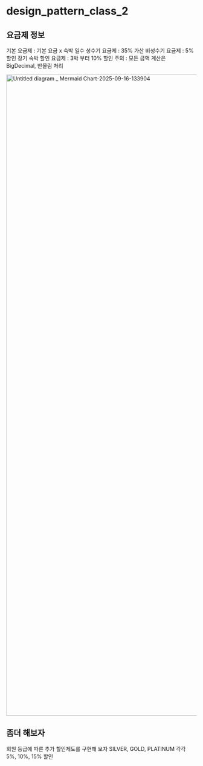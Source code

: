 # design_pattern_class_2
## 요금제 정보
기본 요금제 : 기본 요금 x 숙박 일수
성수기 요금제 : 35% 가산
비성수기 요금제 : 5% 할인
장기 숙박 할인 요금제 : 3박 부터 10% 할인
주의 : 모든 금액 계산은 BigDecimal, 반올림 처리

<img width="3840" height="1697" alt="Untitled diagram _ Mermaid Chart-2025-09-16-133904" src="https://github.com/user-attachments/assets/bdd19ef0-e9f9-4585-af7b-141e49fd5b4f" />

## 좀더 해보자
회원 등급에 따른 추가 할인제도를 구현해 보자
SILVER, GOLD, PLATINUM 각각 5%, 10%, 15% 할인
